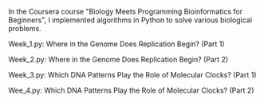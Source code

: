 In the Coursera course "Biology Meets Programming Bioinformatics for Beginners", I implemented algorithms in Python to solve various biological problems.

Week_1.py: Where in the Genome Does Replication Begin? (Part 1)

Week_2.py: Where in the Genome Does Replication Begin? (Part 2)

Week_3.py: Which DNA Patterns Play the Role of Molecular Clocks? (Part 1)

Wee_4.py: Which DNA Patterns Play the Role of Molecular Clocks? (Part 2)

